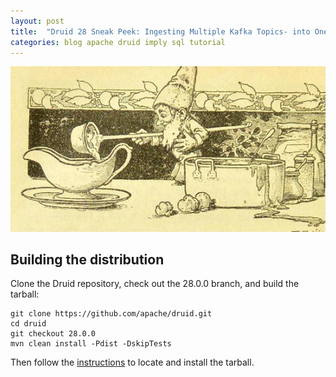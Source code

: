 ```yaml
---
layout: post
title:  "Druid 28 Sneak Peek: Ingesting Multiple Kafka Topics- into One Datasource"
categories: blog apache druid imply sql tutorial
---
```

![Druid Cookbook](/assets/2021-12-21-elf.jpg)

## Building the distribution

Clone the Druid repository, check out the 28.0.0 branch, and build the tarball:

```
git clone https://github.com/apache/druid.git
cd druid
git checkout 28.0.0
mvn clean install -Pdist -DskipTests
```

Then follow the [instructions](https://druid.apache.org/docs/latest/development/build.html) to locate and install the tarball.
